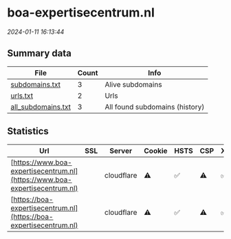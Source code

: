 # boa-expertisecentrum.nl
*2024-01-11 16:13:44*
## Summary data
| File       | Count | Info |
|------------|-------|------|
|[subdomains.txt](/data/boa-expertisecentrum.nl/subdomains.txt)|3|Alive subdomains|
|[urls.txt](/data/boa-expertisecentrum.nl/urls.txt)|2|Urls|
|[all_subdomains.txt](/data/boa-expertisecentrum.nl/all_subdomains.txt)|3|All found subdomains (history)|
## Statistics
| Url | SSL | Server | Cookie | HSTS | CSP | XFO | XXP | RP | Tech |Title |
|------------|-------|------|------|------|------|------|------|------|------|------|
|[https://www.boa-expertisecentrum.nl](https://www.boa-expertisecentrum.nl)| |cloudflare|:warning: |:white_check_mark: |:warning: |:white_check_mark: |:white_check_mark: |:white_check_mark: |Cloudflare HSTS...||
|[https://boa-expertisecentrum.nl](https://boa-expertisecentrum.nl)| |cloudflare|:warning: |:white_check_mark: |:warning: |:white_check_mark: |:white_check_mark: |:white_check_mark: |Apache Tomcat Cl...|boa-expertisecen...|